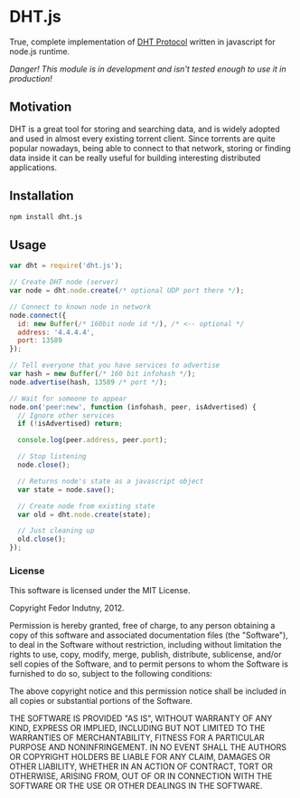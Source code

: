 # DHT.js

True, complete implementation of [DHT Protocol][0] written in javascript for
node.js runtime.

_Danger! This module is in development and isn't tested enough to use it in
production!_

## Motivation

DHT is a great tool for storing and searching data, and is widely adopted and
used in almost every existing torrent client. Since torrents are quite popular
nowadays, being able to connect to that network, storing or finding data inside
it can be really useful for building interesting distributed applications.

## Installation

```bash
npm install dht.js
```

## Usage

```javascript
var dht = require('dht.js');

// Create DHT node (server)
var node = dht.node.create(/* optional UDP port there */);

// Connect to known node in network
node.connect({
  id: new Buffer(/* 160bit node id */), /* <-- optional */
  address: '4.4.4.4',
  port: 13589
});

// Tell everyone that you have services to advertise
var hash = new Buffer(/* 160 bit infohash */);
node.advertise(hash, 13589 /* port */);

// Wait for someone to appear
node.on('peer:new', function (infohash, peer, isAdvertised) {
  // Ignore other services
  if (!isAdvertised) return;

  console.log(peer.address, peer.port);

  // Stop listening
  node.close();

  // Returns node's state as a javascript object
  var state = node.save();

  // Create node from existing state
  var old = dht.node.create(state);

  // Just cleaning up
  old.close();
});
```

### License

This software is licensed under the MIT License.

Copyright Fedor Indutny, 2012.

Permission is hereby granted, free of charge, to any person obtaining a
copy of this software and associated documentation files (the
"Software"), to deal in the Software without restriction, including
without limitation the rights to use, copy, modify, merge, publish,
distribute, sublicense, and/or sell copies of the Software, and to permit
persons to whom the Software is furnished to do so, subject to the
following conditions:

The above copyright notice and this permission notice shall be included
in all copies or substantial portions of the Software.

THE SOFTWARE IS PROVIDED "AS IS", WITHOUT WARRANTY OF ANY KIND, EXPRESS
OR IMPLIED, INCLUDING BUT NOT LIMITED TO THE WARRANTIES OF
MERCHANTABILITY, FITNESS FOR A PARTICULAR PURPOSE AND NONINFRINGEMENT. IN
NO EVENT SHALL THE AUTHORS OR COPYRIGHT HOLDERS BE LIABLE FOR ANY CLAIM,
DAMAGES OR OTHER LIABILITY, WHETHER IN AN ACTION OF CONTRACT, TORT OR
OTHERWISE, ARISING FROM, OUT OF OR IN CONNECTION WITH THE SOFTWARE OR THE
USE OR OTHER DEALINGS IN THE SOFTWARE.

[0]: http://www.bittorrent.org/beps/bep_0005.html
